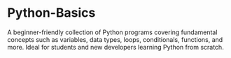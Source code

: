 # Python-Basics
A beginner-friendly collection of Python programs covering fundamental concepts such as variables, data types, loops, conditionals, functions, and more. Ideal for students and new developers learning Python from scratch.
